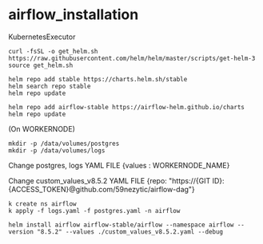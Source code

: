 # airflow_installation
KubernetesExecutor

```
curl -fsSL -o get_helm.sh https://raw.githubusercontent.com/helm/helm/master/scripts/get-helm-3
source get_helm.sh
```

```
helm repo add stable https://charts.helm.sh/stable
helm search repo stable
helm repo update
```

```
helm repo add airflow-stable https://airflow-helm.github.io/charts
helm repo update
```

(On WORKERNODE)

```
mkdir -p /data/volumes/postgres
mkdir -p /data/volumes/logs
```


Change postgres, logs YAML FILE {values : WORKERNODE_NAME}


Change custom_values_v8.5.2 YAML FILE {repo: "https://{GIT ID}:{ACCESS_TOKEN}@github.com/59nezytic/airflow-dag"}

```
k create ns airflow
k apply -f logs.yaml -f postgres.yaml -n airflow
```

```
helm install airflow airflow-stable/airflow --namespace airflow --version "8.5.2" --values ./custom_values_v8.5.2.yaml --debug
```

